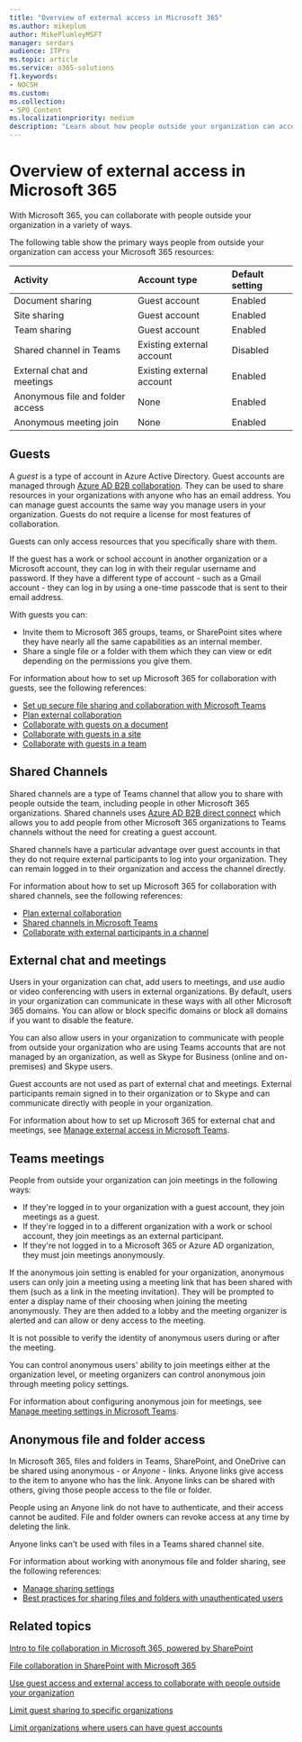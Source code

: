 ```yaml
---
title: "Overview of external access in Microsoft 365"
ms.author: mikeplum
author: MikePlumleyMSFT
manager: serdars
audience: ITPro
ms.topic: article
ms.service: o365-solutions
f1.keywords:
- NOCSH
ms.custom: 
ms.collection: 
- SPO_Content
ms.localizationpriority: medium
description: "Learn about how people outside your organization can access your Microsoft 365 subscription."
---
```


# Overview of external access in Microsoft 365

With Microsoft 365, you can collaborate with people outside your organization in a variety of ways. 

The following table show the primary ways people from outside your organization can access your Microsoft 365 resources:

|Activity|Account type|Default setting|
|:-------|:-----------|:--------------|
|Document sharing|Guest account|Enabled|
|Site sharing|Guest account|Enabled|
|Team sharing|Guest account|Enabled|
|Shared channel in Teams|Existing external account|Disabled|
|External chat and meetings|Existing external account|Enabled|
|Anonymous file and folder access|None|Enabled|
|Anonymous meeting join|None|Enabled|

## Guests

A *guest* is a type of account in Azure Active Directory. Guest accounts are managed through [Azure AD B2B collaboration](/azure/active-directory/external-identities/what-is-b2b). They can be used to share resources in your organizations with anyone who has an email address. You can manage guest accounts the same way you manage users in your organization. Guests do not require a license for most features of collaboration. 

Guests can only access resources that you specifically share with them.

If the guest has a work or school account in another organization or a Microsoft account, they can log in with their regular username and password. If they have a different type of account - such as a Gmail account - they can log in by using a one-time passcode that is sent to their email address.

With guests you can:

- Invite them to Microsoft 365 groups, teams, or SharePoint sites where they have nearly all the same capabilities as an internal member.
- Share a single file or a folder with them which they can view or edit depending on the permissions you give them.

For information about how to set up Microsoft 365 for collaboration with guests, see the following references:

- [Set up secure file sharing and collaboration with Microsoft Teams](/microsoft-365/solutions/setup-secure-collaboration-with-teams)
- [Plan external collaboration](/microsoft-365/solutions/plan-external-collaboration)
- [Collaborate with guests on a document](/microsoft-365/solutions/collaborate-on-documents)
- [Collaborate with guests in a site](/microsoft-365/solutions/collaborate-in-site)
- [Collaborate with guests in a team](/microsoft-365/solutions/collaborate-as-team)
 
## Shared Channels

Shared channels are a type of Teams channel that allow you to share with people outside the team, including people in other Microsoft 365 organizations. Shared channels uses [Azure AD B2B direct connect](/azure/active-directory/external-identities/b2b-direct-connect-overview) which allows you to add people from other Microsoft 365 organizations to Teams channels without the need for creating a guest account.

Shared channels have a particular advantage over guest accounts in that they do not require external participants to log into your organization. They can remain logged in to their organization and access the channel directly.

For information about how to set up Microsoft 365 for collaboration with shared channels, see the following references:

- [Plan external collaboration](/microsoft-365/solutions/plan-external-collaboration)
- [Shared channels in Microsoft Teams](/MicrosoftTeams/shared-channels)
- [Collaborate with external participants in a channel](/microsoft-365/solutions/collaborate-teams-direct-connect)

## External chat and meetings

Users in your organization can chat, add users to meetings, and use audio or video conferencing with users in external organizations. By default, users in your organization can communicate in these ways with all other Microsoft 365 domains. You can allow or block specific domains or block all domains if you want to disable the feature.

You can also allow users in your organization to communicate with people from outside your organization who are using Teams accounts that are not managed by an organization, as well as Skype for Business (online and on-premises) and Skype users.

Guest accounts are not used as part of external chat and meetings. External participants remain signed in to their organization or to Skype and can communicate directly with people in your organization.

For information about how to set up Microsoft 365 for external chat and meetings, see [Manage external access in Microsoft Teams](/microsoftteams/manage-external-access).

## Teams meetings 

People from outside your organization can join meetings in the following ways:

- If they're logged in to your organization with a guest account, they join meetings as a guest.
- If they're logged in to a different organization with a work or school account, they join meetings as an external participant.
- If they're not logged in to a Microsoft 365 or Azure AD organization, they must join meetings anonymously.

If the anonymous join setting is enabled for your organization, anonymous users can only join a meeting using a meeting link that has been shared with them (such as a link in the meeting invitation). They will be prompted to enter a display name of their choosing when joining the meeting anonymously. They are then added to a lobby and the meeting organizer is alerted and can allow or deny access to the meeting.

It is not possible to verify the identity of anonymous users during or after the meeting. 

You can control anonymous users' ability to join meetings either at the organization level, or meeting organizers can control anonymous join through meeting policy settings.

For information about configuring anonymous join for meetings, see [Manage meeting settings in Microsoft Teams](/microsoftteams/meeting-settings-in-teams).

## Anonymous file and folder access

In Microsoft 365, files and folders in Teams, SharePoint, and OneDrive can be shared using anonymous - or *Anyone* - links. Anyone links give access to the item to anyone who has the link. Anyone links can be shared with others, giving those people access to the file or folder.

People using an Anyone link do not have to authenticate, and their access cannot be audited. File and folder owners can revoke access at any time by deleting the link.

Anyone links can't be used with files in a Teams shared channel site.

For information about working with anonymous file and folder sharing, see the following references:

- [Manage sharing settings](/sharepoint/turn-external-sharing-on-or-off)
- [Best practices for sharing files and folders with unauthenticated users](/microsoft-365/solutions/best-practices-anonymous-sharing)

## Related topics

[Intro to file collaboration in Microsoft 365, powered by SharePoint](/sharepoint/intro-to-file-collaboration)

[File collaboration in SharePoint with Microsoft 365](/sharepoint/deploy-file-collaboration)

[Use guest access and external access to collaborate with people outside your organization](/microsoftteams/communicate-with-users-from-other-organizations)

[Limit guest sharing to specific organizations](/microsoft-365/solutions/limit-guest-sharing-to-specific-organization)

[Limit organizations where users can have guest accounts](/microsoft-365/solutions/limit-organizations-where-users-have-guest-accounts)
